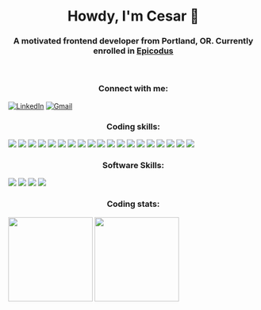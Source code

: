 <h1 align="center">Howdy, I'm Cesar 👋</h1>
<h3 align="center">A motivated frontend developer from Portland, OR. Currently enrolled in <a href="https://www.epicodus.com/" target="_blank">Epicodus</a></h3>
<br/>

<h3 align="center">Connect with me:</h3>
<p align="left">
<a href="https://www.linkedin.com/in/cesar-aug-lopez/"><img alt="LinkedIn" src="https://img.shields.io/badge/LinkedIn-23cfcf?style=for-the-badge&logo=linkedin&logoColor=1572B6"/></a>
<a href="lopez.cesar.aug@gmail.com"><img alt="Gmail" src="https://img.shields.io/badge/Gmail-23cfcf?style=for-the-badge&logo=gmail&logoColor=D14836" /></a>

<h3 align="center" >Coding skills:</h3>
<p align="left">
<a><img src="https://img.shields.io/badge/Bootstrap-23cfcf?style=for-the-badge&logo=bootstrap&logoColor=563D7C"/></a>
<a><img src="https://img.shields.io/badge/C%23-23cfcf?style=for-the-badge&logo=c-sharp&logoColor=239120"/></a>
<a><img src="https://img.shields.io/badge/CSS3-23cfcf?style=for-the-badge&logo=css3&logoColor=1572B6"/></a>
<a><img src="https://img.shields.io/badge/GIT-23cfcf?style=for-the-badge&logo=git&logoColor=E44C30"/></a>
<a><img src="https://img.shields.io/badge/GitHub-23cfcf?style=for-the-badge&logo=github&logoColor=black"/></a>
<a><img src="https://img.shields.io/badge/HTML5-23cfcf?style=for-the-badge&logo=html5&logoColor=E34F26"/></a>
<a><img src="https://img.shields.io/badge/JavaScript-23cfcf?style=for-the-badge&logo=javascript&logoColor=f0db4f"/></a>
<a><img src="https://img.shields.io/badge/Jest-23cfcf?style=for-the-badge&logo=jest&logoColor=C21325"/></a>
<a><img src="https://img.shields.io/badge/json-23cfcf?style=for-the-badge&logo=json&logoColor=5E5C5C"/></a>
<a><img src="https://img.shields.io/badge/jQuery-23cfcf?style=for-the-badge&logo=jquery&logoColor=0769AD"/></a>
<a><img src="https://img.shields.io/badge/Markdown-23cfcf?style=for-the-badge&logo=markdown&logoColor=black"/></a>
<a><img src="https://img.shields.io/badge/MySQL-23cfcf?style=for-the-badge&logo=mysql&logoColor=005C84"/></a>
<a><img src="https://img.shields.io/badge/.NET-23cfcf?style=for-the-badge&logo=dotnet&logoColor=512BD4"/></a>
<a><img src="https://img.shields.io/badge/Node.js-23cfcf?style=for-the-badge&logo=nodedotjs&logoColor=339933"/></a>
<a><img src="https://img.shields.io/badge/npm-23cfcf?style=for-the-badge&logo=npm&logoColor=CB3837"/></a>
<a><img src="https://img.shields.io/badge/Postman-23cfcf?style=for-the-badge&logo=Postman&logoColor=FF6C37"/></a>
<a><img src="https://img.shields.io/badge/React-23cfcf?style=for-the-badge&logo=react&logoColor=black"/></a>
<a><img src="https://img.shields.io/badge/Visual_Studio_Code-23cfcf?style=for-the-badge&logo=visual%20studio%20code&logoColor=0078D4"/></a>
<a><img src="https://img.shields.io/badge/Webpack-23cfcf?style=for-the-badge&logo=Webpack&logoColor=8DD6F9"/></a>

<h3 align="center" >Software Skills:</h3>
<p align="left">
<a><img src="https://img.shields.io/badge/Discord-23cfcf?style=for-the-badge&logo=discord&logoColor=5865F2"/></a>
<a><img src="https://img.shields.io/badge/Google%20Meet-23cfcf?style=for-the-badge&logo=google-meet&logoColor=00897B"/></a>
<a><img src="https://img.shields.io/badge/mac%20os-23cfcf?style=for-the-badge&logo=apple&logoColor=black"/></a>
<a><img src="https://img.shields.io/badge/Zoom-23cfcf?style=for-the-badge&logo=zoom&logoColor=2D8CFF"/></a>

<h3 align="center" >Coding stats:</h3>

<img align="center" height="170px" src="https://github-readme-stats.vercel.app/api?username=wowgr8&show_icons=true&theme=tokyonight" />
<img align="center" height="170px" src="https://github-readme-stats.vercel.app/api/top-langs/?username=wowgr8&layout=compact&theme=tokyonight" /><br>